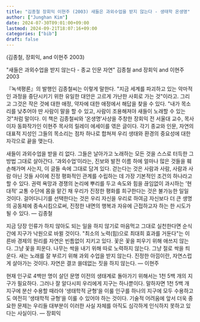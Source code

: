 ```yaml
---
title: "김종철 장회익 이현주 (2003) 새들은 과외수업을 받지 않는다 - 생태학 온생명"
author: ["Junghan Kim"]
date: 2024-07-30T09:01:00+09:00
lastmod: 2024-09-21T18:07:16+09:00
categories: ["bib"]
draft: false
---
```


(김종철, 장회익, and 이현주 2003)

"새들은 과외수업을 받지 않는다 - 종교 인문 자연" 김종철 and 장회익 and 이현주 2003

『녹색평론』의 발행인 김종철씨는 이렇게 말한다. "지금 세계를 파괴하고 있는 악마적인 과정을 중단시키기 위한 유일한 대안은 고르게 가난한 사회로 가는 것"이라고. 그리고 그것은 작은 것에 대한 애정, 약자에 대한 애정에서 해답을 찾을 수 있다. "내가 목소리를 낮추어야 딴 사람이 말을 할 수 있고, 사람이 조용해져야 새들이 노래할 수 있는 것"처럼 말이다. 이 책은 김종철씨와 ’온생명’사상을 주창한 장회익 전 서울대 교수, 목사이자 동화작가인 이현주 목사의 릴레이 에세이를 엮은 글이다. 각기 종교와 인문, 자연의 대표적 지성인 그들의 목소리는 점차 하나로 합쳐져 우리 생태와 환경의 중요성에 대한 자각으로 끝을 맺는다.

새들이 과외수업을 받을 리 없다. 그들은 날아가고 노래하는 모든 것을 스스로 터득한 그 방법 그대로 살아간다. ’과외수업’이라는, 진보와 발전 이름 하에 얼마나 많은 것들을 훼손해가며 사는지, 이 글들 속에 그대로 담겨 있다. 걷는다는 것은 사람과 사람, 사람과 사람 아닌 것들 사이에 진정 평화적인 관계를 수립하는 데 가장 기본적인 조건의 하나라고 할 수 있다. 권력 욕망과 경쟁의 논리에 뿌리를 두고 속도와 힘을 끊임없이 과시하는 ’현대적’ 교통 수단에 몸을 맡긴 채 우리가 진정한 평화를 희구한다는 것은 불가능한 일일 것이다. 걸어다니기를 선택한다는 것은 우리 자신을 우리로 하여금 자신보다 더 큰 생명의 공동체에 종속시킴으로써, 진정한 내면의 행복과 자유에 근접하고자 하는 한 시도가 될 수 있다. — 김종철

지금 당장 인류가 하지 않아도 되는 일을 하지 않기로 마음먹고 그대로 실천한다면 순식간에 지구가 낙원으로 바뀔 것이다. "최소의 노력(힘)으로 최대희 효과를 거둔다"는 이른바 경제의 원리를 자연은 빈틈없이 지키고 있다. 꽃은 꽃을 피우기 위해 애쓰지 않는다. 그냥 꽃을 피운다. 나무는 싹을 내기 위해 따로 노력하지 않는다. 그냥 절로 싹을 틔운다. 새는 노래를 잘 부르기 위해 과외 수업을 받지 않는다. 진정한 아낌이란, 자연스럽게 살아가는 것이다. 자연은 결코 쓸데없는 짓을 하지 않는다. — 이현주

현재 인구로 4백만 명이 살던 문명 이전의 생태계로 돌아가기 위해서는 1천 5백 개의 지구가 필요하다. 그러나 잘 알다시피 우리에게 지구는 하나뿐이다. 말하자면 1천 5백 개 지구에 분산 수용할 때라야 ’생태학적 균형’을 이룰 인구를 하나의 지구에 모두 수용하고도 여전히 ’생태학적 규형’을 이룰 수 있어야 하는 것이다. 기술적 어려움에 앞서 더욱 중요한 문제는 우리들 대부분이 이러한 사실 자체를 아직도 심각하게 인식하지 못하고 있다는 사실이다. — 장회익
